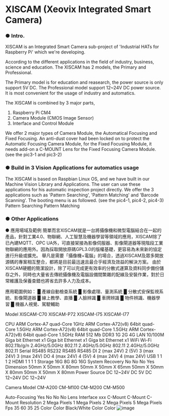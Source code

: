 # XISCAM (Xeovix Integrated Smart Camera) 

### **●  Intro.**
XISCAM is an Integrated Smart Camera sub-project of 'Industrial HATs for Raspberry Pi' which we're developing.

According to the different applications in the field of industry, business, science and education. The XISCAM has 2 models, the Primary and Professional. 

The Primary model is for education and reasearch, the power source is only support 5V DC. The Professional model support 12~24V DC power source. It is most convenient for the usage of industry and automatics.                 

The XISCAM is combined by 3 major parts, 
1. Raspberry Pi CM4
2. Camera Module (CMOS Image Sensor)
3. Interface and Control Module

We offer 2 major types of Camera Module, the Automatical Focusing and Fixed Focusing. An anti-dust cover had been locked on to protect the Automatic Focusing Camera Module, for the Fixed Focusing Module, it needs add-on a C-MOUNT Lens for the Fixed Focusing Camera Module. (see the pic3-1 and pic3-2)

### **●  Build in 3 Vision Applications for automatics usage**
The XISCAM is based on Raspbian Linux OS, and we have built in our Machine Vision Library and Applications. The user can use these applications for his automatic inspection project directly.
We offer the 3 applications such as 'Pattern Searching', 'Pattern Matching' and 'Barcode Scanning'. The booting menu is as followed. (see the pic4-1, pic4-2, pic4-3)
Pattern Searching
Pattern Matching

### **●  Other Applications**

● 應用場域及範例
簡單而言XISCAM就是一台將攝像機和微型電腦結合在一起的產品，針對工業4.0、物聯網、人工智慧及機器學習等領域的應用，XISCAM除了已內建MQTT、OPC UA外，可直接架接為影像伺服器、影像閘道器等現階段工業物聯網的應用外。因為採取開放原碼GPL3.0的版權基礎，更容易為未來新的協定進行升級或擴充。
舉凡是需要「攝像機+電腦」的場合，透過XISCAM及眾多開放源碼的專案相互整合，都將是目前最迅速且最合乎經濟及效益的解決方案。
由於XISCAM硬體的簡潔設計，除了可以完成更有效率的分散式運算及資料同步備份儲存之外，同時也大量省去傳統攝像機及電腦設備間繁雜的配線及安裝作業，對於日常維護及保養查錯也將省去許多人力及成本。

應用範圍例如：
█  產線自動檢查系統
█  影像處理、量測系統
█  分散式安保監視系統、影像閘道器
█  線上教學、直播
█  人臉辨識
█  車牌辨識
█  物件辨識、機器學習
█  機器人視覺、駕駛輔助
		



Model	XISCAM-C70	XISCAM-P72	XISCAM-I75	XISCAM-I77
				
CPU	ARM Cortex-A7 quad-Core 1GHz	ARM Cortex-A72(v8) 64bit quad-Core 1.5GHz	ARM Cortex-A72(v8) 64bit quad-Core 1.5GHz	ARM Cortex-A72(v8) 64bit quad-Core 1.5GHz
RAM	512 Mb DDR3	1G  	2G	4G
LAN	10/100M	Giga bit Ethernet x1	Giga bit Ethernet x1	Giga bit Ethernet x1
WiFi	Wi-Fi 802.11b/g/n	2.4GHz/5.0GHz 802.11 	2.4GHz/5.0GHz 802.11	2.4GHz/5.0GHz 802.11
Serial	RS485	RS232	RS485	RS485
DI	2 (max 24V)	2 (5V)	3 (max 24V)	3 (max 24V)
DO	4 (max 24V)	4 (5V)	4 (max 24V)	4 (max 24V)
USB	1	1	1	2
HDMI	1	1	1	1
Storage	16G	8G	8G	16G
System Recovery	No	No	No	Yes
Dimension	50mm X 50mm X 80mm	50mm X 50mm X 65mm	50mm X 50mm X 80mm	50mm X 50mm X 80mm
Power Source	DC 12~24V	DC 5V	DC 12~24V	DC 12~24V


 Camera Model	CM-A200	CM-M100	CM-M200	CM-M500
				
Auto-Focusing	Yes	No	No	No
Lens Interface	xxx	C-Mount	C-Mount	C-Mount
Resolution	2 Mega Pixels	1 Mega Pixels	2 Mega Pixels	5 Mega Pixels
Fps	35	60	35	25
Color	Color	Black/White	Color	Color
![image](https://user-images.githubusercontent.com/72333283/141719199-a4728d04-5001-4ebe-aada-965066ce461b.png)

